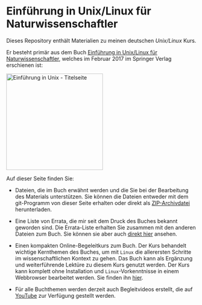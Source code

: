 # Einführung in Unix/Linux für Naturwissenschaftler

Dieses Repository enthält Materialien zu meinen deutschen *Unix/Linux*
Kurs.

Er besteht primär aus dem Buch [Einführung in Unix/Linux für
Naturwissenschaftler](http://www.springer.com/de/book/9783662503003),
welches im Februar 2017 im Springer Verlag erschienen ist:

<a href="http://www.springer.com/de/book/9783662503003">
<img src="https://github.com/terben/Einfuehrung_in_Unix/blob/master/_images/cover.jpg?raw=true"
 alt="Einführung in Unix - Titelseite" height=256>
</a>

Auf dieser Seite finden Sie:
- Dateien, die im Buch erwähnt werden und die Sie bei der Bearbeitung des Materials unterstützen.
Sie können die Dateien entweder mit dem git-Programm von dieser Seite erhalten oder direkt als
[ZIP-Archivdatei](https://github.com/terben/Einfuehrung_in_Unix/archive/master.zip) herunterladen.

- Eine Liste von Errata, die mir seit dem Druck des Buches bekannt geworden sind. Die Errata-Liste erhalten
Sie zusammen mit den anderen Dateien zum Buch. Sie
können sie aber auch [direkt hier](https://docs.google.com/viewer?url=https://raw.githubusercontent.com/terben/Einfuehrung_in_Unix/master/Buch_errata.pdf)
ansehen.

- Einen kompakten Online-Begeleitkurs zum Buch. Der Kurs behandelt wichtige Kernthemen des Buches, um mit `Linux` die allerersten Schritte im wissenschaftlichen Kontext zu gehen. Das Buch kann als Ergänzung und weiterführende Lektüre zu diesem Kurs genutzt werden. Der Kurs kann komplett ohne Installation und `Linux`-Vorkenntnisse in einem Webbrowser bearbeitet werden. Sie finden ihn [hier](https://github.com/terben/Linux_Tutorial_Deutsch/blob/master/README.md).

- Für alle Buchthemen werden derzeit auch Begleitvideos erstellt, die
auf [YouTube](https://www.youtube.com/channel/UCgaFgieXi6HIryaFyhhzQtg) zur
Verfügung gestellt werden.

